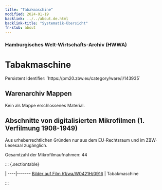 ```yaml
---
title: "Tabakmaschine"
modified: 2024-01-19
backlink: ../../about.de.html
backlink-title: "Systematik-Übersicht"
fn-stub: about
---
```


### Hamburgisches Welt-Wirtschafts-Archiv (HWWA)

# Tabakmaschine

<div class="hint">Persistent Identifier: `https://pm20.zbw.eu/category/ware/i/143935`</div>







## Warenarchiv Mappen





Kein als Mappe erschlossenes Material.



<a id="filmsections" />

## Abschnitte von digitalisierten Mikrofilmen (1. Verfilmung 1908-1949)

<p>Aus urheberrechtlichen Gründen nur aus dem EU-Rechtsraum und im ZBW-Lesesaal zugänglich.</p>


<p>Gesamtzahl der Mikrofilmaufnahmen: 44</p>





::: {.sectiontable}

 | 
----|-------
<a class="btn" href="https://pm20.zbw.eu/film/h1/wa/W0421H/0916" rel="nofollow">Bilder auf Film h1/wa/W0421H/0916</a> | Tabakmaschine


:::
















